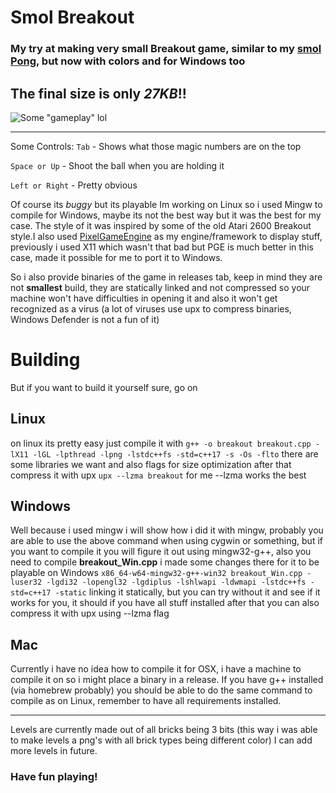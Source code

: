 # Smol Breakout
### My try at making very small Breakout game, similar to my [smol Pong](https://github.com/g3rwy/smol-pong), but now with colors and for Windows too

## The final size is only *27KB*!!

![Some "gameplay" lol](https://cdn.discordapp.com/attachments/845631328656293928/935640401690394645/Breakout.gif)

---
Some Controls:
`Tab` - Shows what those magic numbers are on the top

`Space or Up` - Shoot the ball when you are holding it

`Left or Right` - Pretty obvious

Of course its *buggy* but its playable
Im working on Linux so i used Mingw to compile for Windows, maybe its not the best way but it was the best for my case. The style of it was inspired by some of the old Atari 2600 Breakout style.I also used [PixelGameEngine](https://github.com/OneLoneCoder/olcPixelGameEngine) as my engine/framework to display stuff, previously i used X11 which wasn't that bad but PGE is much better in this case, made it possible for me to port it to Windows.

So i also provide binaries of the game in releases tab, keep in mind they are not **smallest** build, they are statically linked and not compressed so your machine won't have difficulties in opening it and also it won't get recognized as a virus (a lot of viruses use upx to compress binaries, Windows Defender is not a fun of it)

# Building
But if you want to build it yourself sure, go on

## Linux
on linux its pretty easy just compile it with 
`g++ -o breakout breakout.cpp -lX11 -lGL -lpthread -lpng -lstdc++fs -std=c++17 -s -Os -flto`
there are some libraries we want and also flags for size optimization
after that compress it with upx
`upx --lzma breakout`
for me --lzma works the best

## Windows
Well because i used mingw i will show how i did it with mingw, probably you are able to use the above command when using cygwin or something, but if you want to compile it you will figure it out
using mingw32-g++, also you need to compile **breakout_Win.cpp** i made some changes there for it to be playable on Windows
`x86_64-w64-mingw32-g++-win32 breakout_Win.cpp -luser32 -lgdi32 -lopengl32 -lgdiplus -lshlwapi -ldwmapi -lstdc++fs -std=c++17 -static`
linking it statically, but you can try without it and see if it works for you, it should if you have all stuff installed
after that you can also compress it with upx using --lzma flag 

## Mac
Currently i have no idea how to compile it for OSX, i have a machine to compile it on so i might place a binary in a release. If you have g++ installed (via homebrew probably) you should be able to do the same command to compile as on Linux, remember to have all requirements installed.

***
Levels are currently made out of all bricks being 3 bits (this way i was able to make levels a png's with all brick types being different color)
I can add more levels in future.
### Have fun playing!

